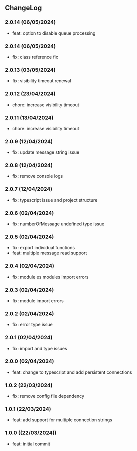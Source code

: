 ## ChangeLog

### 2.0.14 (06/05/2024)
- feat: option to disable queue processing

### 2.0.14 (06/05/2024)
- fix: class reference fix

### 2.0.13 (03/05/2024)
- fix: visibility timeout renewal

### 2.0.12 (23/04/2024)
- chore: increase visibility timeout

### 2.0.11 (13/04/2024)
- chore: increase visibility timeout

### 2.0.9 (12/04/2024)
- fix: update message string issue

### 2.0.8 (12/04/2024)
- fix: remove console logs

### 2.0.7 (12/04/2024)
- fix: typescript issue and project structure

### 2.0.6 (02/04/2024)
- fix: numberOfMessage undefined type issue

### 2.0.5 (02/04/2024)
- fix: export individual functions
- feat: multiple message read support

### 2.0.4 (02/04/2024)
- fix: module es modules import errors

### 2.0.3 (02/04/2024)
- fix: module import errors

### 2.0.2 (02/04/2024)
- fix: error type issue

### 2.0.1 (02/04/2024)
- fix: import and type issues

### 2.0.0 (02/04/2024)
- feat: change to typescript and add persistent connections

### 1.0.2 (22/03/2024)
- fix: remove config file dependency

### 1.0.1 (22/03/2024)
- feat: add support for multiple connection strings

### 1.0.0 ((22/03/2024))
- feat: initial commit